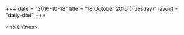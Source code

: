 +++
date = "2016-10-18"
title = "18 October 2016 (Tuesday)"
layout = "daily-diet"
+++


\<no entries\>
